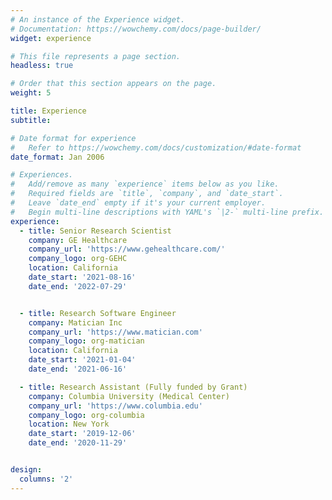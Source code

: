 ```yaml
---
# An instance of the Experience widget.
# Documentation: https://wowchemy.com/docs/page-builder/
widget: experience

# This file represents a page section.
headless: true

# Order that this section appears on the page.
weight: 5

title: Experience
subtitle:

# Date format for experience
#   Refer to https://wowchemy.com/docs/customization/#date-format
date_format: Jan 2006

# Experiences.
#   Add/remove as many `experience` items below as you like.
#   Required fields are `title`, `company`, and `date_start`.
#   Leave `date_end` empty if it's your current employer.
#   Begin multi-line descriptions with YAML's `|2-` multi-line prefix.
experience:
  - title: Senior Research Scientist
    company: GE Healthcare
    company_url: 'https://www.gehealthcare.com/'
    company_logo: org-GEHC
    location: California
    date_start: '2021-08-16'
    date_end: '2022-07-29'


  - title: Research Software Engineer
    company: Matician Inc
    company_url: 'https://www.matician.com'
    company_logo: org-matician
    location: California
    date_start: '2021-01-04'
    date_end: '2021-06-16'

  - title: Research Assistant (Fully funded by Grant)
    company: Columbia University (Medical Center)
    company_url: 'https://www.columbia.edu'
    company_logo: org-columbia
    location: New York
    date_start: '2019-12-06'
    date_end: '2020-11-29'


design:
  columns: '2'
---
```

